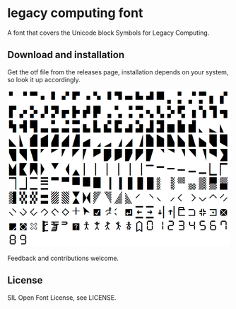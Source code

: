 # legacy computing font
A font that covers the Unicode block Symbols for Legacy Computing.

## Download and installation
Get the otf file from the releases page, installation depends on your system, so look it up accordingly.

![charmap](https://github.com/dokutan/legacy_computing-font/raw/master/charmap.png)

Feedback and contributions welcome.

## License
SIL Open Font License, see LICENSE.
